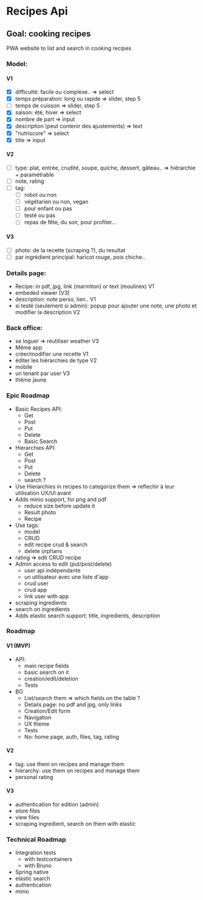 # Recipes Api
## Goal: cooking recipes

PWA website to list and search in cooking recipes

### Model:

#### V1
- [x] difficulté: facile ou complexe.. => select
- [x] temps préparation: long ou rapide => slider, step 5
- [ ] temps de cuisson => slider, step 5
- [x] saison: été, hiver => select
- [x] nombre de part => input
- [x] description (peut contenir des ajustements) => text
- [x] "nutriscore" => select
- [x] title => input

#### V2
- [ ] type: plat, entrée, crudité, soupe, quiche, dessert, gâteau.. => hiérarchie + paramétrable
- [ ] note, rating
- [ ] tag:
  - [ ] robot ou non
  - [ ] végétarien ou non, vegan
  - [ ] pour enfant ou pas
  - [ ] testé ou pas
  - [ ] repas de fête, du soir, pour profiter...

#### V3
- [ ] photo: de la recette (scraping ?), du resultat 
- [ ] par ingrédient principal: haricot rouge, pois chiche..

### Details page:

- Recipe: in pdf, jpg, link (marmiton) or text (moulinex) V1
- embeded viewer (V3)
- description: note perso, lien.. V1
- si testé (seulement si admin): popup pour ajouter une note, une photo et modifier la description V2

### Back office:

- se loguer => réutiliser weather V3
- Même app
- créer/modifier une recette V1
- éditer les hiérarchies de type V2
- mobile
- un tenant par user V3
- thème jaune

### Epic Roadmap
- Basic Recipes API:
  - Get
  - Post
  - Put
  - Delete
  - Basic Search
- Hierarchies API:
  - Get
  - Post
  - Put
  - Delete
  - search ?
- Use Hierarchies in recipes to categorize them => reflechir à leur utilisation UX/UI avant
- Adds minio support, for png and pdf
  - reduce size before update it 
  - Result photo
  - Recipe
- Use tags:
  - model
  - CRUD
  - edit recipe crud & search
  - delete orphans
- rating => edit CRUD recipe
- Admin access to edit (put/post/delete)
  - user api indépendante
  - un utilisateur avec une liste d'app
  - crud user
  - crud app
  - link user with app
- scraping ingredients
- search on ingredients
- Adds elastic search support: title, ingredients, description

### Roadmap
#### V1 (MVP)
- API:
  - main recipe fields
  - basic search on it
  - creation/edit/deletion
  - Tests
- BO
  - List/search them => which fields on the table ?
  - Details page: no pdf and jpg, only links
  - Creation/Edit form
  - Navigation
  - UX theme
  - Tests
  - No: home page, auth, files, tag, rating
#### V2
- tag: use them on recipes and manage them
- hierarchy: use them on recipes and manage them
- personal rating
#### V3
- authentication for edition (admin)
- store files
- view files
- scraping ingredient, search on them with elastic

### Technical Roadmap
- Integration tests
  - with testcontainers
  - with Bruno
- Spring native
- elastic search
- authentication
- minio
